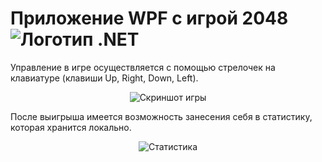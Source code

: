 # Приложение WPF с игрой 2048 <img src="https://i.imgur.com/eWZCLBX.png" alt="Логотип .NET">
Управление в игре осуществляется с помощью стрелочек на клавиатуре (клавиши Up, Right, Down, Left).
<p align="center">
  <img src="https://i.imgur.com/w9C5Ju8.png" alt="Скриншот игры">
</p>
После выигрыша имеется возможность занесения себя в статистику, которая хранится локально.  
<p/>
<p align="center">
  <img src="https://i.imgur.com/V595IQF.png" alt="Статистика">
</p>
